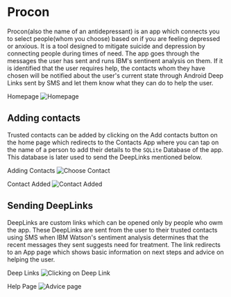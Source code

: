 # Procon

Procon(also the name of an antidepressant) is an app which connects you to select people(whom you choose) based on if you are feeling depressed or anxious. It is a tool designed to mitigate suicide and depression by connecting people during times of need. The app goes through the messages the user has sent and runs IBM's sentinent analysis on them. If it is identified that the user requires help, the contacts whom they have chosen will be notified about the user's current state through Android Deep Links sent by SMS and let them know what they can do to help the user.

Homepage
![Homepage](images/homepage.png)

## Adding contacts

Trusted contacts can be added by clicking on the Add contacts button on the home page which redirects to the Contacts App where you can tap on the name of a person to add their details to the `SQLite` Database of the app. This database is later used to send the DeepLinks mentioned below.

Adding Contacts
![Choose Contact](images/Addingcontact.png)


Contact Added
![Contact Added](images/Contactadded.png)


## Sending DeepLinks

DeepLinks are custom links which can be opened only by people who owm the app. These DeepLinks are sent from the user to their trusted contacts using SMS when IBM Watson's sentiment analysis determines that the recent messages they sent suggests need for treatment. The link redirects to an App page which shows basic information on next steps and advice on helping the user.

Deep Links
![Clicking on Deep Link](images/DeepLink.png)


Help Page
![Advice page](images/helpPage.png)
